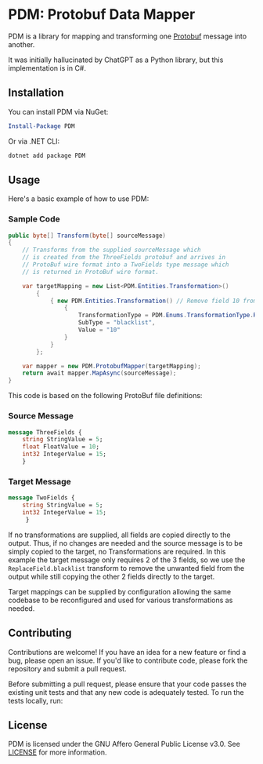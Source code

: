 # PDM: Protobuf Data Mapper
PDM is a library for mapping and transforming one [Protobuf](https://protobuf.dev/) message into another. 

It was initially hallucinated by ChatGPT as a Python library, but this implementation is in C#.

## Installation
You can install PDM via NuGet:

```powershell
Install-Package PDM
```

Or via .NET CLI:

```bash
dotnet add package PDM
```

## Usage
Here's a basic example of how to use PDM:

### Sample Code

```csharp
public byte[] Transform(byte[] sourceMessage)
{
	// Transforms from the supplied sourceMessage which 
	// is created from the ThreeFields protobuf and arrives in 
	// ProtoBuf wire format into a TwoFields type message which
	// is returned in ProtoBuf wire format.

	var targetMapping = new List<PDM.Entities.Transformation>()
		{
			{ new PDM.Entities.Transformation() // Remove field 10 from the output
				{
					TransformationType = PDM.Enums.TransformationType.ReplaceField,
					SubType = "blacklist",
					Value = "10"
				}
			}
		};

	var mapper = new PDM.ProtobufMapper(targetMapping);
	return await mapper.MapAsync(sourceMessage);
}
```

This code is based on the following ProtoBuf file definitions:

### Source Message

```protobuf
message ThreeFields {
    string StringValue = 5;
    float FloatValue = 10;
    int32 IntegerValue = 15;
	}
```

### Target Message

```protobuf
message TwoFields {
    string StringValue = 5;
    int32 IntegerValue = 15;
	 }
```

If no transformations are supplied, all fields are copied directly to the output. Thus, if no 
changes are needed and the source message is to be simply copied to the target, no Transformations 
are required. In this example the target message only requires 2 of the 3 fields, so we use 
the `ReplaceField.blacklist` transform to remove the unwanted field from the output while 
still copying the other 2 fields directly to the target.

Target mappings can be supplied by configuration allowing the same codebase to be 
reconfigured and used for various transformations as needed.

## Contributing
Contributions are welcome! If you have an idea for a new feature or find a bug, please open an issue. If you'd like to contribute code, please fork the repository and submit a pull request.

Before submitting a pull request, please ensure that your code passes the existing unit tests and that any new code is adequately tested. To run the tests locally, run:

## License
PDM is licensed under the GNU Affero General Public License v3.0. See [LICENSE](.\LICENSE) for more information.